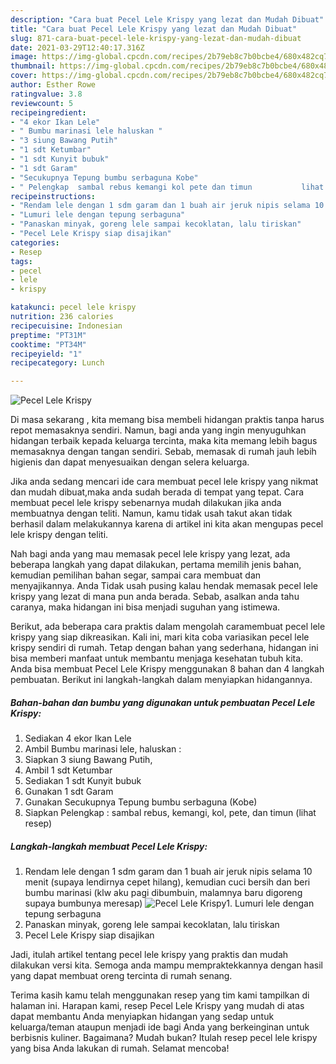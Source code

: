 ```yaml
---
description: "Cara buat Pecel Lele Krispy yang lezat dan Mudah Dibuat"
title: "Cara buat Pecel Lele Krispy yang lezat dan Mudah Dibuat"
slug: 871-cara-buat-pecel-lele-krispy-yang-lezat-dan-mudah-dibuat
date: 2021-03-29T12:40:17.316Z
image: https://img-global.cpcdn.com/recipes/2b79eb8c7b0bcbe4/680x482cq70/pecel-lele-krispy-foto-resep-utama.jpg
thumbnail: https://img-global.cpcdn.com/recipes/2b79eb8c7b0bcbe4/680x482cq70/pecel-lele-krispy-foto-resep-utama.jpg
cover: https://img-global.cpcdn.com/recipes/2b79eb8c7b0bcbe4/680x482cq70/pecel-lele-krispy-foto-resep-utama.jpg
author: Esther Rowe
ratingvalue: 3.8
reviewcount: 5
recipeingredient:
- "4 ekor Ikan Lele"
- " Bumbu marinasi lele haluskan "
- "3 siung Bawang Putih"
- "1 sdt Ketumbar"
- "1 sdt Kunyit bubuk"
- "1 sdt Garam"
- "Secukupnya Tepung bumbu serbaguna Kobe"
- " Pelengkap  sambal rebus kemangi kol pete dan timun           lihat resep"
recipeinstructions:
- "Rendam lele dengan 1 sdm garam dan 1 buah air jeruk nipis selama 10 menit (supaya lendirnya cepet hilang), kemudian cuci bersih dan beri bumbu marinasi (klw aku pagi dibumbuin, malamnya baru digoreng supaya bumbunya meresap)"
- "Lumuri lele dengan tepung serbaguna"
- "Panaskan minyak, goreng lele sampai kecoklatan, lalu tiriskan"
- "Pecel Lele Krispy siap disajikan"
categories:
- Resep
tags:
- pecel
- lele
- krispy

katakunci: pecel lele krispy 
nutrition: 236 calories
recipecuisine: Indonesian
preptime: "PT31M"
cooktime: "PT34M"
recipeyield: "1"
recipecategory: Lunch

---
```



![Pecel Lele Krispy](https://img-global.cpcdn.com/recipes/2b79eb8c7b0bcbe4/680x482cq70/pecel-lele-krispy-foto-resep-utama.jpg)

Di masa  sekarang , kita memang bisa membeli hidangan praktis tanpa harus repot memasaknya sendiri. Namun, bagi anda yang ingin menyuguhkan hidangan terbaik kepada keluarga tercinta, maka kita memang lebih bagus memasaknya dengan tangan sendiri. Sebab, memasak di rumah jauh lebih higienis dan dapat menyesuaikan dengan selera keluarga.

Jika anda sedang mencari ide cara membuat pecel lele krispy yang nikmat dan mudah dibuat,maka anda sudah berada di tempat yang tepat. Cara membuat pecel lele krispy  sebenarnya mudah dilakukan jika anda membuatnya dengan teliti. Namun, kamu tidak usah takut akan tidak berhasil dalam melakukannya 
karena di artikel ini kita akan mengupas pecel lele krispy dengan teliti.  



Nah bagi anda yang mau memasak pecel lele krispy yang lezat, ada beberapa langkah yang dapat dilakukan, pertama memilih jenis bahan, kemudian pemilihan bahan segar, sampai cara membuat dan menyajikannya. Anda Tidak usah pusing kalau hendak memasak pecel lele krispy yang lezat di mana pun anda berada. Sebab, asalkan anda  tahu caranya, maka hidangan ini bisa menjadi suguhan yang istimewa.

Berikut, ada beberapa cara praktis  dalam mengolah caramembuat pecel lele krispy yang siap dikreasikan. Kali ini, mari kita coba variasikan pecel lele krispy sendiri di rumah. Tetap dengan bahan yang sederhana, hidangan ini bisa memberi manfaat untuk membantu menjaga kesehatan tubuh kita. Anda bisa membuat Pecel Lele Krispy menggunakan 8 bahan dan 4 langkah pembuatan. Berikut ini langkah-langkah dalam menyiapkan hidangannya.

<!--inarticleads1-->

##### Bahan-bahan dan bumbu yang digunakan untuk pembuatan Pecel Lele Krispy:

1. Sediakan 4 ekor Ikan Lele
1. Ambil  Bumbu marinasi lele, haluskan :
1. Siapkan 3 siung Bawang Putih,
1. Ambil 1 sdt Ketumbar
1. Sediakan 1 sdt Kunyit bubuk
1. Gunakan 1 sdt Garam
1. Gunakan Secukupnya Tepung bumbu serbaguna (Kobe)
1. Siapkan  Pelengkap : sambal rebus, kemangi, kol, pete, dan timun           (lihat resep)




<!--inarticleads2-->

##### Langkah-langkah membuat Pecel Lele Krispy:

1. Rendam lele dengan 1 sdm garam dan 1 buah air jeruk nipis selama 10 menit (supaya lendirnya cepet hilang), kemudian cuci bersih dan beri bumbu marinasi (klw aku pagi dibumbuin, malamnya baru digoreng supaya bumbunya meresap)
<img src="https://img-global.cpcdn.com/steps/ceb23f9412f8b1e0/160x128cq70/pecel-lele-krispy-langkah-memasak-1-foto.jpg" alt="Pecel Lele Krispy">1. Lumuri lele dengan tepung serbaguna
1. Panaskan minyak, goreng lele sampai kecoklatan, lalu tiriskan
1. Pecel Lele Krispy siap disajikan




Jadi, itulah artikel tentang  pecel lele krispy  yang praktis dan mudah dilakukan versi kita. Semoga anda mampu mempraktekkannya dengan hasil yang dapat membuat oreng tercinta di rumah senang. 

Terima kasih kamu telah menggunakan resep yang tim kami tampilkan di halaman ini. Harapan kami, resep  Pecel Lele Krispy yang mudah di atas dapat membantu Anda menyiapkan hidangan yang sedap untuk keluarga/teman ataupun menjadi ide bagi Anda yang berkeinginan untuk berbisnis kuliner. Bagaimana? Mudah bukan? Itulah resep pecel lele krispy yang bisa Anda lakukan di rumah. Selamat mencoba!

